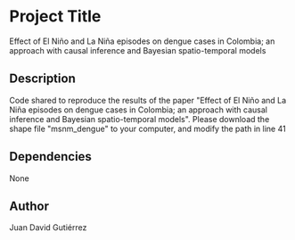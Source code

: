 # Project Title

Effect of El Niño and La Niña episodes on dengue cases in Colombia; an approach with causal inference and Bayesian spatio-temporal models

## Description

Code shared to reproduce the results of the paper "Effect of El Niño and La Niña episodes on dengue cases in Colombia; an approach with causal inference and Bayesian spatio-temporal models". 
Please download the shape file "msnm_dengue" to your computer, and modify the path in line 41

## Dependencies

None


## Author

Juan David Gutiérrez  
